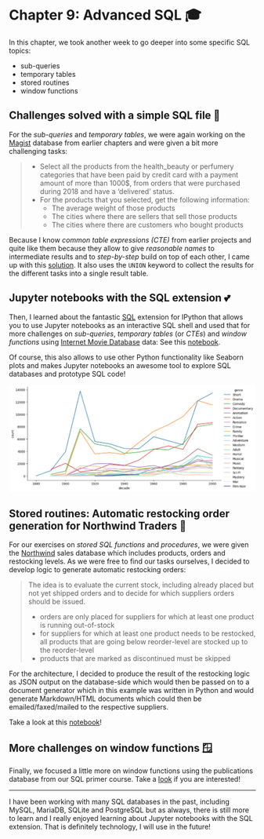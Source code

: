 # Chapter 9: Advanced SQL 🎓

In this chapter, we took another week to go deeper into some specific SQL topics:

- sub-queries
- temporary tables
- stored routines
- window functions

## Challenges solved with a simple SQL file 📜

For the _sub-queries_ and _temporary tables_, we were again working on the [Magist](data/magist_dump) database from earlier chapters and were given a bit more challenging tasks:

> - Select all the products from the health_beauty or perfumery categories that have been paid by credit card with a payment amount of more than 1000$, from orders that were purchased during 2018 and have a ‘delivered’ status.
> - For the products that you selected, get the following information:
>   - The average weight of those products
>   - The cities where there are sellers that sell those products
>   - The cities where there are customers who bought products

Because I know _common table expressions (CTE)_ from earlier projects and quite like them because they allow to give _reasonable names_ to intermediate results and to _step-by-step_ build on top of each other, I came up with this [solution](docs/01-challenge-magist.sql). It also uses the `UNION` keyword to collect the results for the different tasks into a single result table.

## Jupyter notebooks with the SQL extension 💕

Then, I learned about the fantastic [SQL](https://github.com/catherinedevlin/ipython-sql) extension for IPython that allows you to use Jupyter notebooks as an interactive SQL shell and used that for more challenges on _sub-queries_, _temporary tables_ (or _CTEs_) and _window functions_ using [Internet Movie Database](https://www.imdb.com/) data: See this [notebook](docs/02-challenge-imdb.ipynb).

Of course, this also allows to use other Python functionality like Seaborn plots and makes Jupyter notebooks an awesome tool to explore SQL databases and prototype SQL code!

![line plot showing the prevalence of different movie genres over the time from 1880 to 2000](images/imdb_genres_vs_time.png)

## Stored routines: Automatic restocking order generation for Northwind Traders 🛒

For our exercises on _stored SQL functions_ and _procedures_, we were given the [Northwind](data/northwind-sql.sql.xz) sales database which includes products, orders and restocking levels. As we were free to find our tasks ourselves, I decided to develop logic to generate automatic restocking orders:

> The idea is to evaluate the current stock, including already placed but not yet shipped orders and to decide for which suppliers orders should be issued.
> - orders are only placed for suppliers for which at least one product is running out-of-stock
> - for suppliers for which at least one product needs to be restocked, all products that are going below reorder-level are stocked up to the reorder-level
> - products that are marked as discontinued must be skipped

For the architecture, I decided to produce the result of the restocking logic as JSON output on the database-side which would then be passed on to a document generator which in this example was written in Python and would generate Markdown/HTML documents which could then be emailed/faxed/mailed to the respective suppliers.

Take a look at this [notebook](docs/03-stored-procedures-and-functions-northwind.ipynb)!


## More challenges on window functions 🪟

Finally, we focused a little more on window functions using the publications database from our SQL primer course. Take a [look](docs/04-window-functions-publications.ipynb) if you are interested!

---
I have been working with many SQL databases in the past, including MySQL, MariaDB, SQLite and PostgreSQL but as always, there is still more to learn and I really enjoyed learning about Jupyter notebooks with the SQL extension. That is definitely technology, I will use in the future!


